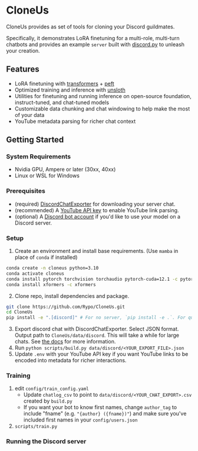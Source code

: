 # CloneUs

CloneUs provides as set of tools for cloning your Discord guildmates.

Specifically, it demonstrates LoRA finetuning for a multi-role, multi-turn chatbots and provides an example `server` built with [discord.py](https://github.com/Rapptz/discord.py) to unleash your creation.

## Features
- LoRA finetuning with [transformers](https://github.com/huggingface/transformers) + [peft](https://github.com/huggingface/peft)
- Optimized training and inference with [unsloth](https://github.com/unslothai/unsloth)
- Utilities for finetuning and running inference on open-source foundation, instruct-tuned, and chat-tuned models
- Customizable data chunking and chat windowing to help make the most of your data
- YouTube metadata parsing for richer chat context


## Getting Started
### System Requirements
- Nvidia GPU, Ampere or later (30xx, 40xx) 
- Linux or WSL for Windows  

### Prerequisites
- (required) [DiscordChatExporter](https://github.com/Tyrrrz/DiscordChatExporter) for downloading your server chat.
- (recommended) A [YouTube API key](https://developers.google.com/youtube/v3/getting-started) to enable YouTube link parsing.
- (optional) A [Discord bot account](https://discordpy.readthedocs.io/en/stable/discord.html) if you'd like to use your model on a Discord server.

### Setup
1. Create an environment and install base requirements. (Use `mamba` in place of `conda` if installed)
```bash
conda create -n cloneus python=3.10
conda activate cloneus
conda install pytorch torchvision torchaudio pytorch-cuda=12.1 -c pytorch -c nvidia
conda install xformers -c xformers
```

2. Clone repo, install dependencies and package.
```bash
git clone https://github.com/Rypo/CloneUs.git
cd CloneUs
pip install -e ".[discord]" # For no server, `pip install -e .`. For quant methods (awq, gptq) `pip install -e ".[discord, quants]"`
```

3. Export discord chat with DiscordChatExporter. Select JSON format. Output path to `CloneUs/data/discord`. This will take a while for large chats. See [the docs](https://github.com/Tyrrrz/DiscordChatExporter/tree/master/.docs) for more information.
4. Run `python scripts/build.py data/discord/<YOUR_EXPORT_FILE>.json`
5. Update `.env` with your YouTube API key if you want YouTube links to be encoded into metadata for richer interactions.

### Training
1. edit `config/train_config.yaml` 
   - Update `chatlog_csv` to point to `data/discord/<YOUR_CHAT_EXPORT>.csv` created by `build.py`
   - If you want your bot to know first names, change `author_tag` to include "fname" (e.g. `"{author} ({fname})"`) and make sure you've included first names in your `config/users.json` 
2. `scripts/train.py`

### Running the Discord server
